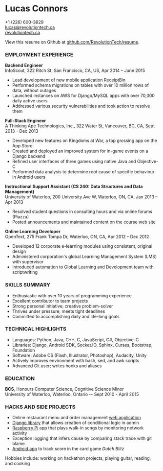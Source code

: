 Lucas Connors
==

+1 (226) 600-3929
<br>lucas@revolutiontech.ca
<br>[revolutiontech.ca](http://revolutiontech.ca)

View this resume on Github at [github.com/RevolutionTech/resume](http://www.github.com/RevolutionTech/resume).

### EMPLOYMENT EXPERIENCE

**Backend Engineer**
<br />InfoScout, 322 Ritch St, San Francisco, CA, US, Apr 2014 – June 2015

- Lead development of new mobile application [ReceiptBin](http://receiptbinapp.com/)
- Performed schema migrations on tables with over 10 million rows of data, without outages
- Launched instances on AWS for Django/MySQL apps with over 70,000 daily active users
- Addressed various security vulnerabilities and took action to resolve them

**Full-Stack Engineer**
<br />A Thinking Ape Technologies, Inc., 322 Water St, Vancouver, BC, CA, Sept 2013 – Dec 2013

- Developed new features on Kingdoms at War, a top grossing app on the App Store
- Created and deployed an improved system for in-game events on a Django backend
- Refined user interfaces of three games using native Java and Objective-C
- Performed data analysis to determine root cause of specific behaviour in Android users

**Instructional Support Assistant (CS 240: Data Structures and Data Management)**
<br />University of Waterloo, 200 University Ave W, Waterloo, ON, CA, Jan 2013 – Apr 2013

- Resolved student questions in consulting hours and via online forums (Piazza)
- Posted announcements and maintained content on the course web site

**Online Learning Developer**
<br />OpenText, 275 Frank Tompa Dr, Waterloo, ON, CA, Apr 2012 – Dec 2012

- Developed 12 corporate e-learning modules using consistent, original design
- Administered corporation's global Learning Management System (LMS) with supervisor
- Introduced automation to Global Learning and Development team with scriptwriting

### SKILLS SUMMARY

- Enthusiastic with over 10 years of programming experience
- Excellent contributor to team projects
- Strong personal initiative; creative problem-solver
- Thrives under pressure; meets tight deadlines
- Committed to accomplishing daily and life-long goals

### TECHNICAL HIGHLIGHTS

- Languages: Python, Java, C++, C, JavaScript, C#, Objective-C
- Libraries: Django, Android SDK, Socket.IO, Sphinx, Curses, Bootstrap, Foundation
- Software: Adobe CS (Flash, Illustrator, Photoshop), Audacity, Unity
- Actively improves environment with bash, sed, and awk scripts
- Advanced Git user; writes hooks and aliases

### EDUCATION

**BCS**, Honours Computer Science, Cognitive Science Minor
<br />University of Waterloo, Waterloo, Ontario -- Sept 2010 - April 2015

### HACKS AND SIDE PROJECTS

- Online restaurant menu and order management [web application](https://bitbucket.org/RevolutionTech/seared-quail)
- [Django library](https://github.com/RevolutionTech/django-conditions) that allows creation of conditional logic in admin
- [Raspberry Pi](https://github.com/RevolutionTech/hummingbird) app that plays walk-in songs by monitoring network activity
- Exception logging that infers cause by comparing stack trace with git blame
- [Android app](https://bitbucket.org/RevolutionTech/dutch-blitz-sidekick) to track score in the card game *Dutch Blitz*

Hobbies include: working on hackathon projects, playing guitar, reading, and cooking
